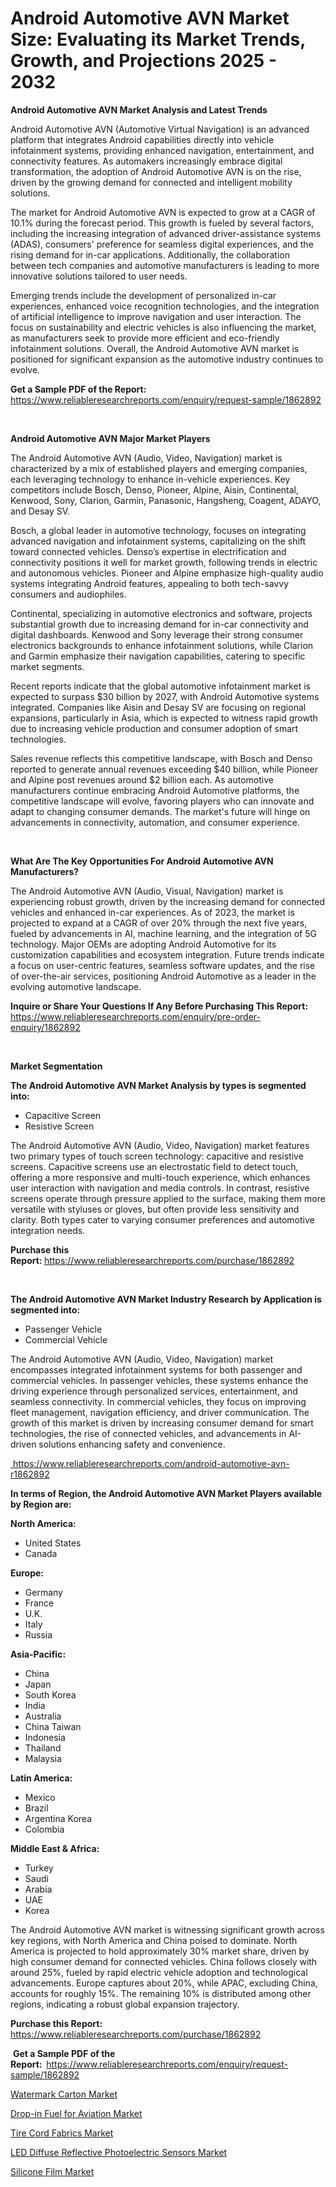 <p><h1>Android Automotive AVN Market Size: Evaluating its Market Trends, Growth, and Projections 2025 - 2032</h1></p><p><strong>Android Automotive AVN Market Analysis and Latest Trends</strong></p>
<p><p>Android Automotive AVN (Automotive Virtual Navigation) is an advanced platform that integrates Android capabilities directly into vehicle infotainment systems, providing enhanced navigation, entertainment, and connectivity features. As automakers increasingly embrace digital transformation, the adoption of Android Automotive AVN is on the rise, driven by the growing demand for connected and intelligent mobility solutions.</p><p>The market for Android Automotive AVN is expected to grow at a CAGR of 10.1% during the forecast period. This growth is fueled by several factors, including the increasing integration of advanced driver-assistance systems (ADAS), consumers' preference for seamless digital experiences, and the rising demand for in-car applications. Additionally, the collaboration between tech companies and automotive manufacturers is leading to more innovative solutions tailored to user needs.</p><p>Emerging trends include the development of personalized in-car experiences, enhanced voice recognition technologies, and the integration of artificial intelligence to improve navigation and user interaction. The focus on sustainability and electric vehicles is also influencing the market, as manufacturers seek to provide more efficient and eco-friendly infotainment solutions. Overall, the Android Automotive AVN market is positioned for significant expansion as the automotive industry continues to evolve.</p></p>
<p><strong>Get a Sample PDF of the Report:&nbsp;</strong> <a href="https://www.reliableresearchreports.com/enquiry/request-sample/1862892?utm_campaign=12&utm_medium=2&utm_source=Github&utm_content=ia&utm_term=30012025&utm_id=android-automotive-avn">https://www.reliableresearchreports.com/enquiry/request-sample/1862892</a></p>
<p>&nbsp;</p>
<p><strong>Android Automotive AVN Major Market Players</strong></p>
<p><p>The Android Automotive AVN (Audio, Video, Navigation) market is characterized by a mix of established players and emerging companies, each leveraging technology to enhance in-vehicle experiences. Key competitors include Bosch, Denso, Pioneer, Alpine, Aisin, Continental, Kenwood, Sony, Clarion, Garmin, Panasonic, Hangsheng, Coagent, ADAYO, and Desay SV.</p><p>Bosch, a global leader in automotive technology, focuses on integrating advanced navigation and infotainment systems, capitalizing on the shift toward connected vehicles. Denso’s expertise in electrification and connectivity positions it well for market growth, following trends in electric and autonomous vehicles. Pioneer and Alpine emphasize high-quality audio systems integrating Android features, appealing to both tech-savvy consumers and audiophiles.</p><p>Continental, specializing in automotive electronics and software, projects substantial growth due to increasing demand for in-car connectivity and digital dashboards. Kenwood and Sony leverage their strong consumer electronics backgrounds to enhance infotainment solutions, while Clarion and Garmin emphasize their navigation capabilities, catering to specific market segments.</p><p>Recent reports indicate that the global automotive infotainment market is expected to surpass $30 billion by 2027, with Android Automotive systems integrated. Companies like Aisin and Desay SV are focusing on regional expansions, particularly in Asia, which is expected to witness rapid growth due to increasing vehicle production and consumer adoption of smart technologies.</p><p>Sales revenue reflects this competitive landscape, with Bosch and Denso reported to generate annual revenues exceeding $40 billion, while Pioneer and Alpine post revenues around $2 billion each. As automotive manufacturers continue embracing Android Automotive platforms, the competitive landscape will evolve, favoring players who can innovate and adapt to changing consumer demands. The market's future will hinge on advancements in connectivity, automation, and consumer experience.</p></p>
<p>&nbsp;</p>
<p><strong>What Are The Key Opportunities For Android Automotive AVN Manufacturers?</strong></p>
<p><p>The Android Automotive AVN (Audio, Visual, Navigation) market is experiencing robust growth, driven by the increasing demand for connected vehicles and enhanced in-car experiences. As of 2023, the market is projected to expand at a CAGR of over 20% through the next five years, fueled by advancements in AI, machine learning, and the integration of 5G technology. Major OEMs are adopting Android Automotive for its customization capabilities and ecosystem integration. Future trends indicate a focus on user-centric features, seamless software updates, and the rise of over-the-air services, positioning Android Automotive as a leader in the evolving automotive landscape.</p></p>
<p><strong>Inquire or Share Your Questions If Any Before Purchasing This Report:</strong> <a href="https://www.reliableresearchreports.com/enquiry/pre-order-enquiry/1862892?utm_campaign=12&utm_medium=2&utm_source=Github&utm_content=ia&utm_term=30012025&utm_id=android-automotive-avn">https://www.reliableresearchreports.com/enquiry/pre-order-enquiry/1862892</a></p>
<p>&nbsp;</p>
<p><strong>Market Segmentation</strong></p>
<p><strong>The Android Automotive AVN Market Analysis by types is segmented into:</strong></p>
<p><ul><li>Capacitive Screen</li><li>Resistive Screen</li></ul></p>
<p><p>The Android Automotive AVN (Audio, Video, Navigation) market features two primary types of touch screen technology: capacitive and resistive screens. Capacitive screens use an electrostatic field to detect touch, offering a more responsive and multi-touch experience, which enhances user interaction with navigation and media controls. In contrast, resistive screens operate through pressure applied to the surface, making them more versatile with styluses or gloves, but often provide less sensitivity and clarity. Both types cater to varying consumer preferences and automotive integration needs.</p></p>
<p><strong>Purchase this Report:&nbsp;</strong><a href="https://www.reliableresearchreports.com/purchase/1862892?utm_campaign=12&utm_medium=2&utm_source=Github&utm_content=ia&utm_term=30012025&utm_id=android-automotive-avn">https://www.reliableresearchreports.com/purchase/1862892</a></p>
<p>&nbsp;</p>
<p><strong>The Android Automotive AVN Market Industry Research by Application is segmented into:</strong></p>
<p><ul><li>Passenger Vehicle</li><li>Commercial Vehicle</li></ul></p>
<p><p>The Android Automotive AVN (Audio, Video, Navigation) market encompasses integrated infotainment systems for both passenger and commercial vehicles. In passenger vehicles, these systems enhance the driving experience through personalized services, entertainment, and seamless connectivity. In commercial vehicles, they focus on improving fleet management, navigation efficiency, and driver communication. The growth of this market is driven by increasing consumer demand for smart technologies, the rise of connected vehicles, and advancements in AI-driven solutions enhancing safety and convenience.</p></p>
<p><a href="https://www.reliableresearchreports.com/android-automotive-avn-r1862892?utm_campaign=12&utm_medium=2&utm_source=Github&utm_content=ia&utm_term=30012025&utm_id=android-automotive-avn">&nbsp;https://www.reliableresearchreports.com/android-automotive-avn-r1862892</a></p>
<p><strong>In terms of Region, the Android Automotive AVN Market Players available by Region are:</strong></p>
<p>
    <p> <strong> North America: </strong>
        <ul>
            <li>United States</li>
            <li>Canada</li>
        </ul>
        </p> 
    <p> <strong> Europe: </strong>
        <ul>
            <li>Germany</li>
            <li>France</li>
            <li>U.K.</li>
            <li>Italy</li>
            <li>Russia</li>
        </ul>
        </p> 
    <p> <strong> Asia-Pacific: </strong>
        <ul>
            <li>China</li>
            <li>Japan</li>
            <li>South Korea</li>
            <li>India</li>
            <li>Australia</li>
            <li>China Taiwan</li>
            <li>Indonesia</li>
            <li>Thailand</li>
            <li>Malaysia</li>
        </ul>
        </p> 
    <p> <strong> Latin America: </strong>
        <ul>
            <li>Mexico</li>
            <li>Brazil</li>
            <li>Argentina Korea</li>
            <li>Colombia</li>
        </ul>
        </p> 
    <p> <strong> Middle East & Africa: </strong>
        <ul>
            <li>Turkey</li>
            <li>Saudi</li>
            <li>Arabia</li>
            <li>UAE</li>
            <li>Korea</li>
        </ul>
    </p>
    </p>
<p><p>The Android Automotive AVN market is witnessing significant growth across key regions, with North America and China poised to dominate. North America is projected to hold approximately 30% market share, driven by high consumer demand for connected vehicles. China follows closely with around 25%, fueled by rapid electric vehicle adoption and technological advancements. Europe captures about 20%, while APAC, excluding China, accounts for roughly 15%. The remaining 10% is distributed among other regions, indicating a robust global expansion trajectory.</p></p>
<p><strong>Purchase this Report: </strong><a href="https://www.reliableresearchreports.com/purchase/1862892?utm_campaign=12&utm_medium=2&utm_source=Github&utm_content=ia&utm_term=30012025&utm_id=android-automotive-avn">https://www.reliableresearchreports.com/purchase/1862892</a></p>
<p>&nbsp;<strong>Get a Sample PDF of the Report:&nbsp;&nbsp;</strong><a href="https://www.reliableresearchreports.com/enquiry/request-sample/1862892?utm_campaign=12&utm_medium=2&utm_source=Github&utm_content=ia&utm_term=30012025&utm_id=android-automotive-avn">https://www.reliableresearchreports.com/enquiry/request-sample/1862892</a></p>
<p><strong></strong></p>
<p><p><a href="https://www.linkedin.com/pulse/watermark-carton-market-study-industry-overview-key-competitor-baelf?utm_campaign=12&utm_medium=2&utm_source=Github&utm_content=ia&utm_term=30012025&utm_id=android-automotive-avn">Watermark Carton Market</a></p><p><a href="https://www.linkedin.com/pulse/comprehending-rapid-growth-global-drop-in-fuel-aviation-p5n2f?utm_campaign=12&utm_medium=2&utm_source=Github&utm_content=ia&utm_term=30012025&utm_id=android-automotive-avn">Drop-in Fuel for Aviation Market</a></p><p><a href="https://github.com/AngelaWalsh696/Market-Research-Report-List-1/blob/main/tire-cord-fabrics-market.md?utm_campaign=12&utm_medium=2&utm_source=Github&utm_content=ia&utm_term=30012025&utm_id=android-automotive-avn">Tire Cord Fabrics Market</a></p><p><a href="https://www.linkedin.com/pulse/led-diffuse-reflective-photoelectric-sensors-industry-forecast-uuduf?utm_campaign=12&utm_medium=2&utm_source=Github&utm_content=ia&utm_term=30012025&utm_id=android-automotive-avn">LED Diffuse Reflective Photoelectric Sensors Market</a></p><p><a href="https://github.com/SanjidaKhan901/Market-Research-Report-List-1/blob/main/silicone-film-market.md?utm_campaign=12&utm_medium=2&utm_source=Github&utm_content=ia&utm_term=30012025&utm_id=android-automotive-avn">Silicone Film Market</a></p></p>